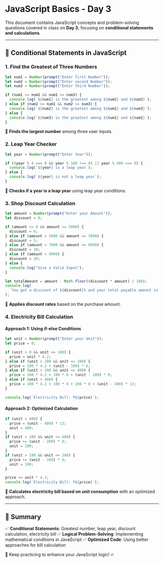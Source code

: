 # JavaScript Basics - Day 3

This document contains JavaScript concepts and problem-solving questions covered in class on **Day 3**, focusing on **conditional statements and calculations**.

---

## 🚀 Conditional Statements in JavaScript

### **1. Find the Greatest of Three Numbers**

```js
let num1 = Number(prompt("Enter first Number"));
let num2 = Number(prompt("Enter second Number"));
let num3 = Number(prompt("Enter third Number"));

if (num1 >= num2 && num1 >= num3) {
  console.log(`${num1} is the greatest among ${num2} and ${num3}`);
} else if (num2 >= num1 && num2 >= num3) {
  console.log(`${num2} is the greatest among ${num1} and ${num3}`);
} else {
  console.log(`${num3} is the greatest among ${num1} and ${num2}`);
}
```

🔹 **Finds the largest number** among three user inputs.

### **2. Leap Year Checker**

```js
let year = Number(prompt("Enter Year"));

if ((year % 4 === 0 && year % 100 !== 0) || year % 400 === 0) {
  console.log(`${year} is a leap year`);
} else {
  console.log(`${year} is not a leap year`);
}
```

🔹 **Checks if a year is a leap year** using leap year conditions.

### **3. Shop Discount Calculation**

```js
let amount = Number(prompt("Enter your Amount"));
let discount = 0;

if (amount >= 0 && amount <= 5000) {
  discount = 0;
} else if (amount > 5000 && amount <= 7000) {
  discount = 5;
} else if (amount > 7000 && amount <= 9000) {
  discount = 10;
} else if (amount > 9000) {
  discount = 20;
} else {
  console.log("Give a Valid Input");
}

let totalAmount = amount - Math.floor((discount * amount) / 100);
console.log(
  `You got a discount of ${discount}% and your total payable amount is ${totalAmount}`
);
```

🔹 **Applies discount rates** based on the purchase amount.

### **4. Electricity Bill Calculation**

#### **Approach 1: Using if-else Conditions**

```js
let unit = Number(prompt("Enter your Unit"));
let price = 0;

if (unit > 0 && unit <= 100) {
  price = unit * 4.2;
} else if (unit > 100 && unit <= 200) {
  price = 100 * 4.2 + (unit - 100) * 6;
} else if (unit > 200 && unit <= 400) {
  price = 100 * 4.2 + 100 * 6 + (unit - 200) * 8;
} else if (unit > 400) {
  price = 100 * 4.2 + 100 * 6 + 200 * 8 + (unit - 400) * 13;
}

console.log(`Electricity Bill: ₹${price}`);
```

#### **Approach 2: Optimized Calculation**

```js
if (unit > 400) {
  price = (unit - 400) * 13;
  unit = 400;
}
if (unit > 200 && unit <= 400) {
  price += (unit - 200) * 8;
  unit = 200;
}
if (unit > 100 && unit <= 200) {
  price += (unit - 100) * 6;
  unit = 100;
}

price += unit * 4.2;
console.log(`Electricity Bill: ₹${price}`);
```

🔹 **Calculates electricity bill based on unit consumption** with an optimized approach.

---

## 📌 Summary

✅ **Conditional Statements**: Greatest number, leap year, discount calculation, electricity bill
✅ **Logical Problem-Solving**: Implementing mathematical conditions in JavaScript
✅ **Optimized Code**: Using better approaches for bill calculation

🚀 Keep practicing to enhance your JavaScript logic! 🔥
